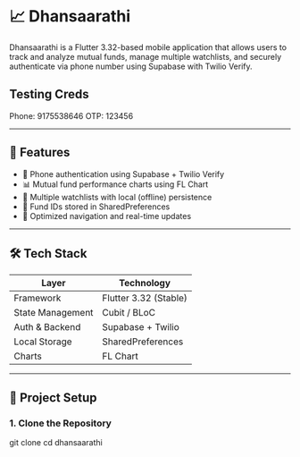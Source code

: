 # 📈 Dhansaarathi

Dhansaarathi is a Flutter 3.32-based mobile application that allows users to track and analyze mutual funds, manage multiple watchlists, and securely authenticate via phone number using Supabase with Twilio Verify.

## Testing Creds

Phone: 9175538646
OTP: 123456

---

## 🚀 Features

- 🔐 Phone authentication using Supabase + Twilio Verify
- 📊 Mutual fund performance charts using FL Chart
- 📌 Multiple watchlists with local (offline) persistence
- 💾 Fund IDs stored in SharedPreferences
- 🎯 Optimized navigation and real-time updates

---

## 🛠 Tech Stack

| Layer            | Technology            |
| ---------------- | --------------------- |
| Framework        | Flutter 3.32 (Stable) |
| State Management | Cubit / BLoC          |
| Auth & Backend   | Supabase + Twilio     |
| Local Storage    | SharedPreferences     |
| Charts           | FL Chart              |

---

## 🔧 Project Setup

### 1. Clone the Repository

git clone <your-repo-url>
cd dhansaarathi
